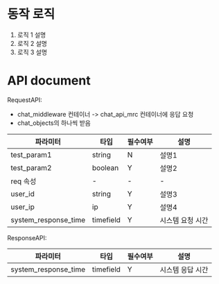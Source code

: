 
# 동작 로직

1. 로직 1 설명
2. 로직 2 설명
3. 로직 3 설명

# API document

RequestAPI:

- chat_middleware 컨테이너 -> chat_api_mrc 컨테이너에 응답 요청
- chat_objects의 하나씩 받음

| 파라미터                 | 타입        | 필수여부 | 설명        |
|----------------------|-----------|------|-----------|
| test_param1          | string    | N    | 설명1       |
| test_param2          | boolean   | Y    | 설명2       |
| req 속성               | -         | -    | -         |
| user_id              | string    | Y    | 설명3       |
| user_ip              | ip        | Y    | 설명4       |
| system_response_time | timefield | Y    | 시스템 요청 시간 |


ResponseAPI:


| 파라미터                 | 타입        | 필수여부 | 설명          |
|----------------------|-----------|------|-------------|
| system_response_time | timefield | Y    | 시스템 응답 시간   |